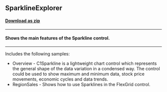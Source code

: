 ## SparklineExplorer
#### [Download as zip](https://minhaskamal.github.io/DownGit/#/home?url=https://github.com/GrapeCity/ComponentOne-WinForms-Samples/tree/master/Core\Sparkline\CS\SparklineExplorer)
____
#### Shows the main features of the Sparkline control.
____
Includes the following samples:

* Overview - C1Sparkline is a lightweight chart control which represents the general shape of the data variation in a condensed way. The control could be used to show maximum and minimum data, stock price movements, economic cycles and data trends.
* RegionSales - Shows how to use Sparklines in the FlexGrid control.
